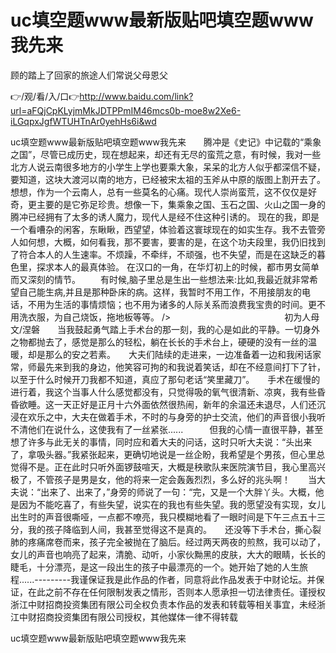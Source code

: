 # uc填空题www最新版贴吧填空题www我先来
顾的踏上了回家的旅途人们常说父母恩父

👉/观/看/入/口👉http://www.baidu.com/link?url=aFQjCpKLyjmMkJDTPPmIM46mcs0b-moe8w2Xe6-iLGqpxJgfWTUHTnAr0yehHs6i&wd

uc填空题www最新版贴吧填空题www我先来　　腾冲是《史记》中记载的“乘象之国”，尽管已成历史，现在想起来，却还有无尽的蛮荒之意，有时候，我对一些北方人说云南很多地方的小学生上学也要乘大象，呆呆的北方人似乎都深信不疑，要知道，这块大渡河以南的地方，已经被宋太祖的玉斧从中原的版图上割开去了。想想，作为一个云南人，总有一些莫名的心痛。现代人崇尚蛮荒，这不仅仅是好奇，更主要的是它弥足珍贵。想像一下，集乘象之国、玉石之国、火山之国一身的腾冲已经拥有了太多的诱人魔力，现代人是经不住这种引诱的。
现在的我，即是一个看嘈杂的闲客，东瞅瞅，西望望，体验着这寰球现在的如实生存。我不去管旁人如何想，大概，如何看我，那不要害，要害的是，在这个功夫段里，我仍旧找到了符合本人的人生速率。不烦躁，不牵绊，不顽强，也不失望，而是在这缺乏的暮色里，探求本人的最真体验。
在汉口的一角，在华灯初上的时候，都市男女简单而又深刻的情节。
　　有时候,脑子里总是生出一些想法来:比如,我最近就非常希望自己能生病,并且是那种卧床的病。这样，我暂时不用工作，不用接朋友的电话，不用为生活的事情烦恼；也不用为诸多的人际关系而浪费我宝贵的时间。更不用洗衣服，为自己烧饭，拖地板等等。
/>　　　　　　　　　　　　　初为人母　　　　　　　　　　　　　　　　文/涅磐　　当我鼓起勇气踏上手术台的那一刻，我的心是如此的平静。一切身外之物都抛去了，感觉是那么的轻松，躺在长长的手术台上，硬硬的没有一丝的温暖，却是那么的安之若素。　　大夫们陆续的走进来，一边准备着一边和我闲话家常，师最先来到我的身边，他笑容可拘的和我说着笑话，却在不经意间打下了针，以至于什么时候开刀我都不知道，真应了那句老话“笑里藏刀”。　　手术在缓慢的进行着，我这个当事人什么感觉都没有，只觉得吸的氧气很清新、凉爽，我有些昏昏欲睡。这一天正好是正月十六外面依然很热闹，新年的余温还未退尽，人们还沉浸在欢乐之中，大夫在做着手术，不时的与身旁的护士交流，他们的声音很小我听不清他们在说什么，这使我有了一丝紧张......　　　但我的心情一直很平静，甚至想了许多与此无关的事情，同时应和着大夫的问话，这时只听大夫说：“头出来了，拿吸头器。”我紧张起来，更确切地说是一丝企盼，我希望是个男孩，但心里总觉得不是。正在此时只听外面锣鼓喧天，大概是秧歌队来医院演节目，我心里高兴极了，不管孩子是男是女，他的将来一定会轰轰烈烈，多么好的兆头啊！　　当大夫说：“出来了、出来了，”身旁的师说了一句：“完，又是一个大胖丫头。大概，他是因为不能吃喜了，有些失望，说实在的我也有些失望。我的愿望没有实现，女儿出生时的声音很嘶哑，一点都不嘹亮，我只模糊地看了一眼时间是下午三点五十三分，我的孩子降临到人间，我甚至觉得这不是真的。　　还没等下手术台，撕心裂肺的疼痛席卷而来，孩子完全被抛在了脑后。经过两天两夜的煎熬，我可以动了，女儿的声音也响亮了起来，清脆、动听，小家伙黝黑的皮肤，大大的眼睛，长长的睫毛，十分漂亮，是这一段出生的孩子中最漂亮的一个。她开始了她的人生旅程......---------我谨保证我是此作品的作者，同意将此作品发表于中财论坛。并保证，在此之前不存在任何限制发表之情形，否则本人愿承担一切法律责任。谨授权浙江中财招商投资集团有限公司全权负责本作品的发表和转载等相关事宜，未经浙江中财招商投资集团有限公司授权，其他媒体一律不得转载

uc填空题www最新版贴吧填空题www我先来
